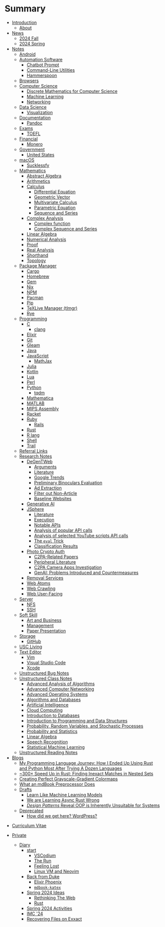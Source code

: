# Summary

- [Introduction](index.md)
    - [About](about.md)
- [News](news/2025spring.md)
    - [2024 Fall](news/2024fall.md)
    - [2024 Spring](news/2024spring.md)
- [Notes](notes/index.md)
    - [Android](notes/android/index.md)
    - [Automation Software](notes/automation_software/index.md)
        - [Chatbot Prompt](notes/automation_software/chatbot_prompt.md)
        - [Command-Line Utilities](notes/automation_software/cli_util.md)
        - [Hammerspoon](notes/automation_software/hammerspoon.md)
    - [Browsers](notes/browsers/index.md)
    - [Computer Science](notes/cs/index.md)
        - [Discrete Mathematics for
            Computer Science](notes/cs/discrete_math.md)
        - [Machine Learning](notes/cs/machine_learning.md)
        - [Networking](notes/cs/networking.md)
    - [Data Science](notes/data_science/index.md)
        - [Visualization](notes/data_science/visualization.md)
    - [Documentation](notes/documentation/index.md)
        - [Pandoc](notes/documentation/pandoc.md)
    - [Exams](notes/exams/index.md)
        - [TOEFL](notes/exams/toefl.md)
    - [Financial](notes/financial/index.md)
        - [Monero](notes/financial/monero.md)
    - [Government](notes/government/index.md)
        - [United States](notes/government/us.md)
    - [macOS](notes/macos/index.md)
        - [Sucklessfy](notes/macos/sucklessfy.md)
    - [Mathematics](notes/mathematics/index.md)
        - [Abstract Algebra](notes/mathematics/abstract_algebra.md)
        - [Arithmetics](notes/mathematics/arithmetics.md)
        - [Calculus](notes/mathematics/calculus.md)
            - [Differential
                Equation](notes/mathematics/differential_equation.md)
            - [Geometric Vector](notes/mathematics/geometric_vector.md)
            - [Multivariate
                Calculus](notes/mathematics/multivariate_calculus.md)
            - [Parametric Equation](notes/mathematics/parametric_equation.md)
            - [Sequence and Series](notes/mathematics/sequence_series.md)
        - [Complex Analysis](notes/mathematics/complex_analysis.md)
            - [Complex function](notes/mathematics/complex_function.md)
            - [Complex Sequence and
                Series](notes/mathematics/complex_sequence_series.md)
        - [Linear Algebra](notes/mathematics/linear_algebra.md)
        - [Numerical Analysis](notes/mathematics/numerical_analysis.md)
        - [Proof](notes/mathematics/proof.md)
        - [Real Analysis](notes/mathematics/analysis.md)
        - [Shorthand](notes/mathematics/shorthand.md)
        - [Topology](notes/mathematics/topology.md)
    - [Package Manager](notes/package_manager/index.md)
        - [Cargo](notes/package_manager/cargo.md)
        - [Homebrew](notes/package_manager/homebrew.md)
        - [Gem](notes/package_manager/gem.md)
        - [Nix](notes/package_manager/nix.md)
        - [NPM](notes/package_manager/npm.md)
        - [Pacman](notes/package_manager/pacman.md)
        - [Pip](notes/package_manager/pip.md)
        - [TeXLive Manager (tlmgr)](notes/package_manager/tlmgr.md)
        - [Rye](notes/package_manager/rye.md)
    - [Programming](notes/programming/index.md)
        - [C](notes/programming/c.md)
            - [clang](notes/programming/clang.md)
        - [Elixir](notes/programming/elixir.md)
        - [Git](notes/programming/git.md)
        - [Gleam](notes/programming/gleam.md)
        - [Java](notes/programming/java.md)
        - [JavaScript](notes/programming/javascript.md)
            - [MathJax](notes/programming/mathjax.md)
        - [Julia](notes/programming/julia.md)
        - [Kotlin](notes/programming/kotlin.md)
        - [Lua](notes/programming/lua.md)
        - [Perl](notes/programming/perl.md)
        - [Python](notes/programming/python.md)
            - [tqdm](notes/programming/tqdm.md)
        - [Mathematica](notes/programming/mathematica.md)
        - [MATLAB](notes/programming/matlab.md)
        - [MIPS Assembly](notes/programming/mips.md)
        - [Racket](notes/programming/racket.md)
        - [Ruby](notes/programming/ruby.md)
            - [Rails](notes/programming/rails.md)
        - [Rust](notes/programming/rust.md)
        - [R lang](notes/programming/rlang.md)
        - [Shell](notes/programming/shell.md)
        - [Trail](notes/programming/trail.md)
    - [Referral Links](notes/referral/index.md)
    - [Research Notes](notes/research/index.md)
        - [DeGenTWeb](notes/research/DeGenTWeb/execution.md)
            - [Arguments](notes/research/DeGenTWeb/arguments.md)
            - [Literature](notes/research/DeGenTWeb/literature.md)
            - [Google Trends](notes/research/DeGenTWeb/google_trends.md)
            - [Preliminary Binoculars
                Evaluation](notes/research/DeGenTWeb/preliminary_binoculars_eval.md)
            - [Ad Extraction](notes/research/DeGenTWeb/ad_extraction.md)
            - [Filter out Non-Article](notes/research/DeGenTWeb/filter_non_article.md)
            - [Baseline Websites](notes/research/DeGenTWeb/baseline_sites.md)
        - [Generative AI](notes/research/gen_ai.md)
        - [JSphere](notes/research/JSphere/sketch.md)
            - [Literature](notes/research/JSphere/literature.md)
            - [Execution](notes/research/JSphere/execution.md)
            - [Notable APIs](notes/research/JSphere/notable_apis.md)
            - [Analysis of
                popular API
                calls](notes/research/JSphere/popular_api_calls_analysis.md)
            - [Analysis of selected YouTube scripts API
                calls](notes/research/JSphere/youtube_scripts_api_calls_overview.md)
            - [The `eval` Trick](notes/research/JSphere/eval_trick.md)
            - [Classification
                Results](notes/research/JSphere/classification_results.md)
        - [Photo Crypto Auth](notes/research/photo_crypto_auth.md)
            - [C2PA-Related Papers](notes/research/c2pa/papers.md)
            - [Peripheral
                Literature](notes/research/c2pa/peripheral_literature.md)
            - [C2PA Camera Apps
                Investigation](notes/research/c2pa/camera_apps.md)
            - [GenAI: Problems Introduced and Countermeasures](notes/research/c2pa/gen_ai_problems.md)
        - [Removal Services](notes/research/removal_services.md)
        - [Web Atoms](notes/research/web_atoms.md)
        - [Web Crawling](notes/research/web_crawling.md)
        - [Web User-Facing](notes/research/web_user_facing.md)
    - [Server](notes/server/index.md)
        - [NFS](notes/server/nfs.md)
        - [SSH](notes/server/ssh.md)
    - [Soft Skill](notes/soft/index.md)
        - [Art and Business](notes/soft/art_business.md)
        - [Management](notes/soft/management.md)
        - [Paper Presentation](notes/soft/paper_presentation.md)
    - [Storage](notes/storage/index.md)
        - [GitHub](notes/storage/github.md)
    - [USC Living](notes/usc/index.md)
    - [Text Editor](notes/text_editor/index.md)
        - [Vim](notes/text_editor/vim.md)
        - [Visual Studio Code](notes/text_editor/vscode.md)
        - [Xcode](notes/text_editor/xcode.md)
    - [Unstructured Bug Notes](notes/bug_notes/index.md)
    - [Unstructured Class Notes](notes/class_notes/index.md)
        - [Advanced Analysis of Algorithms](notes/class_notes/csci670.md)
        - [Advanced Computer Networking](notes/class_notes/csci651.md)
        - [Advanced Operating Systems](notes/class_notes/csci655.md)
        - [Algorithms and Databases](notes/class_notes/cs301.md)
        - [Artificial Intelligence](notes/class_notes/cs402.md)
        - [Cloud Computing](notes/class_notes/cs401.md)
        - [Introduction to Databases](notes/class_notes/cs310.md)
        - [Introduction to Programming and
            Data Structures](notes/class_notes/cs201.md)
        - [Probability, Random Variables, and
            Stochastic Processes](notes/class_notes/stats210.md)
        - [Probability and Statistics](notes/class_notes/math205.md)
        - [Linear Algebra](notes/class_notes/math202.md)
        - [Speech Recognition](notes/class_notes/cs304.md)
        - [Statistical Machine Learning](notes/class_notes/stats303.md)
    - [Unstructured Reading Notes](notes/reading_notes/index.md)
- [Blogs](blogs/index.md)
    - [My Programming Language Journey: How I Ended Up Using Rust and
        Python Most After Trying A Dozen
        Languages](blogs/programming_language_journey.md)
    - [~300× Speed Up in Rust: Finding Inexact Matches in
        Nested Sets](blogs/300x_speed_up.md)
    - [Creating Perfect Grayscale-Gradient
        Colormaps](blogs/perfect_grayscale.md)
    - [What an mdBook Preprocessor Does](blogs/what_does_mdbook.md)
    - [Drafts]()
        - [Learn Like Machine Learning Models](blogs/learn_like_models.md)
        - [We are Learning Async Rust
            Wrong](blogs/learning_async_rust_wrong.md)
        - [*Design Patterns* Reveal OOP is Inherently Unsuitable for
            Systems](blogs/design_patterns_unsuitable.md)
    - [Deprecated](blogs/deprecated/index.md)
        - [How did we get here? WordPress?](blogs/deprecated/how_did_we.md)
<!-- The CV is here because it would be replaced by a fallthrough page and
the "right button" would not work. -->
- [Curriculum Vitae](curriculum_vitae/index.md)

- [Private]()
    - [Diary](diary/index.md)
        - [start](diary/start.md)
            - [VSCodium](diary/vscodium.md)
            - [The Run](diary/the_run.md)
            - [Feeling Lost](diary/feeling_lost.md)
            - [Linux VM and Neovim](diary/linux_vm_and_neovim.md)
        - [Back from Duke](diary/back_from_duke.md)
            - [Elixir Phoenix](diary/elixir_phoenix.md)
            - [`mdbook-katex`](diary/mdbook_katex.md)
        - [Spring 2024 Ideas](diary/spring_2024_ideas.md)
            - [Rethinking The
                Web](diary/spring_2024_ideas/rethinking_the_web.md)
            - [Rust](diary/spring_2024_ideas/rust.md)
        - [Spring 2024 Activities](diary/spring_2024_activities/index.md)
        - [IMC '24](diary/imc_24.md)
        - [Recovering Files on Exxact](diary/recovering_exxact_files.md)
